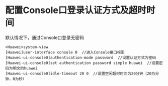 # 配置Console口登录认证方式及超时时间
默认情况下，通过Console口登录无密码

```
<Huawei>system-view  
[Huawei]user-interface console 0  //进入Console接口视图
[Huawei-ui-console0]authentication-mode password  //设置认证方式为密码
[Huawei-ui-console0]set authentication password simple huawei  //设置密码为明文的huawei
[Huawei-ui-console0]idle-timeout 20 0  //设置空闲超时时间为20分钟（20为分钟，0为秒）
```